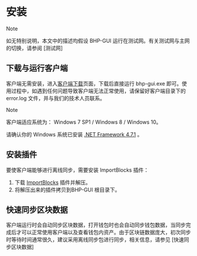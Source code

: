 # 安装

> [!Note]
>
> 如无特别说明，本文中的描述均假设 BHP-GUI 运行在测试网。有关测试网与主网的切换，请参阅 [测试网]

## 下载与运行客户端

客户端无需安装，进入[客户端下载](https://github.com/BhpAlpha/bhp-gui/releases)页面，下载后直接运行 bhp-gui.exe 即可。使用过程中，如遇到任何问题导致客户端无法正常使用，请保留好客户端目录下的 error.log 文件，并与我们的技术人员联系。

> [!Note]
>
> 客户端适应系统为： Windows 7 SP1 / Windows 8 / Windows 10。
>
> 请确认你的 Windows 系统已安装 [.NET Framework 4.7.1](https://www.microsoft.com/net/download/framework) 。

## 安装插件

要使客户端能够进行离线同步，需要安装 ImportBlocks 插件：

1. 下载 [ImportBlocks](https://github.com/BhpAlpha/bhp-plugins/releases) 插件并解压。
2. 将解压出来的插件拷贝到BHP-GUI 根目录下。

## 快速同步区块数据

客户端运行时会自动同步区块数据，打开钱包时也会自动同步钱包数据，当同步完成后才可以正常使用客户端以及查看钱包内资产。由于区块链数据庞大，初次同步时等待时间通常很久，建议采用离线同步包进行同步，相关信息，请参见 [快速同步区块数据]


